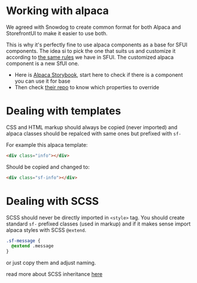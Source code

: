 # Working with alpaca

We agreed with Snowdog to create common format for both Alpaca and StorefrontUI to make it easier to use both.

This is why it's perfectly fine to use alpaca components as a base for SFUI components. The idea si to pick the one that suits us and customize it according to [the same rules](https://github.com/DivanteLtd/storefront-ui/blob/master/docs/customization.md) we have in SFUI.
The customized alpaca component is a new SfUI one.

- Here is [Alpaca Storybook](https://alpaca-storybook-git-develop.snowdog1.now.sh/?path=/story/elements-breadcrumbs--default), start here to check if there is a component you can use it for base
- Then check [their repo](https://github.com/SnowdogApps/alpaca-storybook/tree/develop/components/src) to know which properties to override


# Dealing with templates

CSS and HTML markup should always be copied (never imported) and alpaca classes should be repalced with same ones but prefixed with `sf-`

For example this alpaca template:

````html
<div class="info"></div>
````
Should be copied and changed to:
````html
<div class="sf-info"></div>
````

# Dealing with SCSS

SCSS should never be directly imported in `<style>` tag. You should create standard `sf-` prefixed classes (used in markup) and if it makes sense import alpaca styles with SCSS `@extend`.

````css
.sf-message {
  @extend .message
}
````
or just copy them and adjust naming.

read more about SCSS inheritance [here](https://sass-lang.com/guide)
